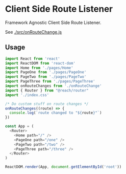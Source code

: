 # Client Side Route Listener

Framework Agnostic Client Side Route Listener.

See [./src/onRouteChange.js](./src/onRouteChange.js)

## Usage

```js
import React from 'react'
import ReactDOM from 'react-dom'
import Home from './pages/Home'
import PageOne from './pages/PageOne'
import PageTwo from './pages/PageTwo'
import PageThree from './pages/PageThree'
import onRouteChanges from './onRouteChange'
import { Router } from "@reach/router"
import './index.css'

/* Do custom stuff on route changes */
onRouteChanges((route) => {
  console.log(`route changed to "${route}"`)
})

const App = (
  <Router>
    <Home path="/" />
    <PageOne path="/one" />
    <PageTwo path="/two" />
    <PageThree path="/three" />
  </Router>
)

ReactDOM.render(App, document.getElementById('root'))
```
